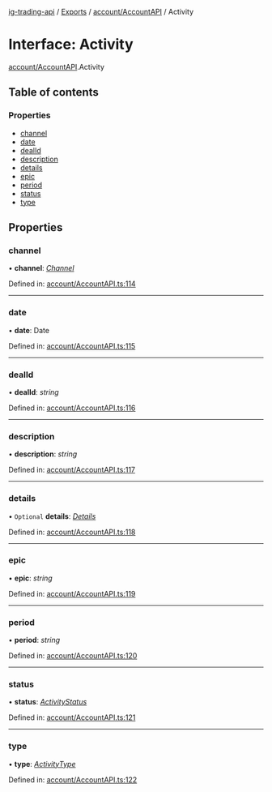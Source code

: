 [ig-trading-api](../README.md) / [Exports](../modules.md) / [account/AccountAPI](../modules/account_accountapi.md) / Activity

# Interface: Activity

[account/AccountAPI](../modules/account_accountapi.md).Activity

## Table of contents

### Properties

- [channel](account_accountapi.activity.md#channel)
- [date](account_accountapi.activity.md#date)
- [dealId](account_accountapi.activity.md#dealid)
- [description](account_accountapi.activity.md#description)
- [details](account_accountapi.activity.md#details)
- [epic](account_accountapi.activity.md#epic)
- [period](account_accountapi.activity.md#period)
- [status](account_accountapi.activity.md#status)
- [type](account_accountapi.activity.md#type)

## Properties

### channel

• **channel**: [_Channel_](../enums/account_accountapi.channel.md)

Defined in: [account/AccountAPI.ts:114](https://github.com/bennycode/ig-trading-api/blob/6347f7e/src/account/AccountAPI.ts#L114)

---

### date

• **date**: Date

Defined in: [account/AccountAPI.ts:115](https://github.com/bennycode/ig-trading-api/blob/6347f7e/src/account/AccountAPI.ts#L115)

---

### dealId

• **dealId**: _string_

Defined in: [account/AccountAPI.ts:116](https://github.com/bennycode/ig-trading-api/blob/6347f7e/src/account/AccountAPI.ts#L116)

---

### description

• **description**: _string_

Defined in: [account/AccountAPI.ts:117](https://github.com/bennycode/ig-trading-api/blob/6347f7e/src/account/AccountAPI.ts#L117)

---

### details

• `Optional` **details**: [_Details_](account_accountapi.details.md)

Defined in: [account/AccountAPI.ts:118](https://github.com/bennycode/ig-trading-api/blob/6347f7e/src/account/AccountAPI.ts#L118)

---

### epic

• **epic**: _string_

Defined in: [account/AccountAPI.ts:119](https://github.com/bennycode/ig-trading-api/blob/6347f7e/src/account/AccountAPI.ts#L119)

---

### period

• **period**: _string_

Defined in: [account/AccountAPI.ts:120](https://github.com/bennycode/ig-trading-api/blob/6347f7e/src/account/AccountAPI.ts#L120)

---

### status

• **status**: [_ActivityStatus_](../enums/account_accountapi.activitystatus.md)

Defined in: [account/AccountAPI.ts:121](https://github.com/bennycode/ig-trading-api/blob/6347f7e/src/account/AccountAPI.ts#L121)

---

### type

• **type**: [_ActivityType_](../enums/account_accountapi.activitytype.md)

Defined in: [account/AccountAPI.ts:122](https://github.com/bennycode/ig-trading-api/blob/6347f7e/src/account/AccountAPI.ts#L122)
